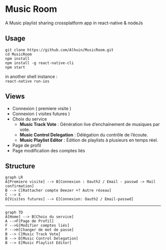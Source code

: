 
# Music Room
A Music playlist sharing crossplatform app in react-native & nodeJs 

## Usage

``git clone https://github.com/Alhuin/MusicRoom.git``<br/>
``cd MusicRoom``<br/>
``npm install``<br/>
``npm install -g react-native-cli``<br/>
``npm start``<br/>

in another shell instance :<br/>
``react-native run-ios``

## Views

 - Connexion ( premiere visite )
 - Connexion ( visites futures )
 - Choix du service 
	 - **Music Track Vote** : Génération live d’enchainement de musiques par vote. 
	 - **Music Control Delegation** : Délégation du contrôle de l’écoute. 
	 -  **Music Playlist Editor** : Édition de playlists à plusieurs en temps réel.
 - Page de profil
 - Page modification des comptes liés

## Structure

```mermaid
graph LR
A[Premiere visite] --> B[Connexion : Oauth2 / Email - passwd -> Mail confirmation]
B --> C[Rattacher compte Deezer +? Autre réseau]
C --> E
D[Visites futures] --> E[Connexion: Oauth2 / Email-passwd]

```

---

```mermaid
graph TD
A[Home] --> B[Choix du service]
A -->F[Page de Profil]
F -->G[Modifier comptes liés]
F -->H[Changer de mot de passe]
B --> C[Music Track Vote]
B --> D[Music Control Delegation]
B --> E[Music Playlist Editor]

```
